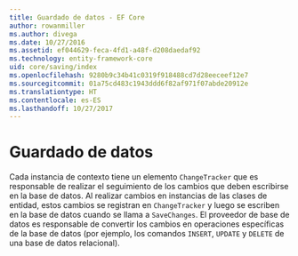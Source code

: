 ```yaml
---
title: Guardado de datos - EF Core
author: rowanmiller
ms.author: divega
ms.date: 10/27/2016
ms.assetid: ef044629-feca-4fd1-a48f-d208daedaf92
ms.technology: entity-framework-core
uid: core/saving/index
ms.openlocfilehash: 9280b9c34b41c0319f918488cd7d28eeceef12e7
ms.sourcegitcommit: 01a75cd483c1943ddd6f82af971f07abde20912e
ms.translationtype: HT
ms.contentlocale: es-ES
ms.lasthandoff: 10/27/2017
---
```

# <a name="saving-data"></a>Guardado de datos

Cada instancia de contexto tiene un elemento `ChangeTracker` que es responsable de realizar el seguimiento de los cambios que deben escribirse en la base de datos. Al realizar cambios en instancias de las clases de entidad, estos cambios se registran en `ChangeTracker` y luego se escriben en la base de datos cuando se llama a `SaveChanges`. El proveedor de base de datos es responsable de convertir los cambios en operaciones específicas de la base de datos (por ejemplo, los comandos `INSERT`, `UPDATE` y `DELETE` de una base de datos relacional).
